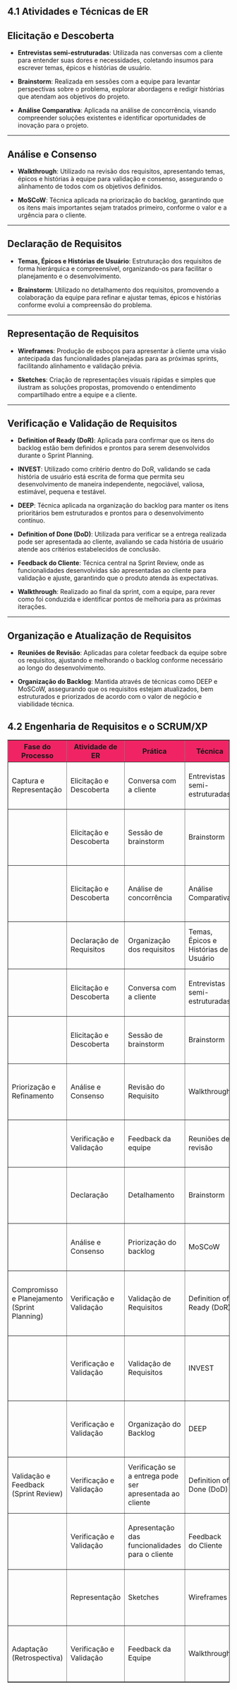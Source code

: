 ## **4.1 Atividades e Técnicas de ER**
## Elicitação e Descoberta

- **Entrevistas semi-estruturadas**: Utilizada nas conversas com a cliente para entender suas dores e necessidades, coletando insumos para escrever temas, épicos e histórias de usuário.

- **Brainstorm**: Realizada em sessões com a equipe para levantar perspectivas sobre o problema, explorar abordagens e redigir histórias que atendam aos objetivos do projeto.

- **Análise Comparativa**: Aplicada na análise de concorrência, visando compreender soluções existentes e identificar oportunidades de inovação para o projeto.

---

## Análise e Consenso

- **Walkthrough**: Utilizado na revisão dos requisitos, apresentando temas, épicos e histórias à equipe para validação e consenso, assegurando o alinhamento de todos com os objetivos definidos.

- **MoSCoW**: Técnica aplicada na priorização do backlog, garantindo que os itens mais importantes sejam tratados primeiro, conforme o valor e a urgência para o cliente.

---

## Declaração de Requisitos

- **Temas, Épicos e Histórias de Usuário**: Estruturação dos requisitos de forma hierárquica e compreensível, organizando-os para facilitar o planejamento e o desenvolvimento.

- **Brainstorm**: Utilizado no detalhamento dos requisitos, promovendo a colaboração da equipe para refinar e ajustar temas, épicos e histórias conforme evolui a compreensão do problema.

---

## Representação de Requisitos

- **Wireframes**: Produção de esboços para apresentar à cliente uma visão antecipada das funcionalidades planejadas para as próximas sprints, facilitando alinhamento e validação prévia.

- **Sketches**: Criação de representações visuais rápidas e simples que ilustram as soluções propostas, promovendo o entendimento compartilhado entre a equipe e a cliente.

---

## Verificação e Validação de Requisitos

- **Definition of Ready (DoR)**: Aplicada para confirmar que os itens do backlog estão bem definidos e prontos para serem desenvolvidos durante o Sprint Planning.

- **INVEST**: Utilizado como critério dentro do DoR, validando se cada história de usuário está escrita de forma que permita seu desenvolvimento de maneira independente, negociável, valiosa, estimável, pequena e testável.

- **DEEP**: Técnica aplicada na organização do backlog para manter os itens prioritários bem estruturados e prontos para o desenvolvimento contínuo.

- **Definition of Done (DoD)**: Utilizada para verificar se a entrega realizada pode ser apresentada ao cliente, avaliando se cada história de usuário atende aos critérios estabelecidos de conclusão.

- **Feedback do Cliente**: Técnica central na Sprint Review, onde as funcionalidades desenvolvidas são apresentadas ao cliente para validação e ajuste, garantindo que o produto atenda às expectativas.

- **Walkthrough**: Realizado ao final da sprint, com a equipe, para rever como foi conduzida e identificar pontos de melhoria para as próximas iterações.

---

## Organização e Atualização de Requisitos

- **Reuniões de Revisão**: Aplicadas para coletar feedback da equipe sobre os requisitos, ajustando e melhorando o backlog conforme necessário ao longo do desenvolvimento.

- **Organização do Backlog**: Mantida através de técnicas como DEEP e MoSCoW, assegurando que os requisitos estejam atualizados, bem estruturados e priorizados de acordo com o valor de negócio e viabilidade técnica.


## **4.2 Engenharia de Requisitos e o SCRUM/XP**

<table border="1">
  <thead style="background-color: #F02464;">
    <tr>
      <th><strong>Fase do Processo</strong></th>
      <th><strong>Atividade de ER</strong></th>
      <th><strong>Prática</strong></th>
      <th><strong>Técnica</strong></th>
      <th><strong>Resultado Esperado</strong></th>
    </tr>
  </thead>
  <tbody>
    <tr>
      <td>Captura e Representação</td>
      <td>Elicitação e Descoberta</td>
      <td>Conversa com a cliente</td>
      <td>Entrevistas semi-estruturadas</td>
      <td>Entender a dor da cliente e capturar necessidades direto da fonte</td>
    </tr>
    <tr>
      <td></td>
      <td>Elicitação e Descoberta</td>
      <td>Sessão de brainstorm</td>
      <td>Brainstorm</td>
      <td>Levantar perspectivas da equipe sobre o problema e explorar abordagens</td>
    </tr>
    <tr>
      <td></td>
      <td>Elicitação e Descoberta</td>
      <td>Análise de concorrência</td>
      <td>Análise Comparativa</td>
      <td>Compreender soluções existentes e identificar oportunidades de inovação</td>
    </tr>
    <tr>
      <td></td>
      <td>Declaração de Requisitos</td>
      <td>Organização dos requisitos</td>
      <td>Temas, Épicos e Histórias de Usuário</td>
      <td>Estruturar os requisitos de forma hierárquica e compreensível</td>
    </tr>
    <tr>
      <td></td>
      <td>Elicitação e Descoberta</td>
      <td>Conversa com a cliente</td>
      <td>Entrevistas semi-estruturadas</td>
      <td>Coletar insumos para escrever temas, épicos e histórias de usuário</td>
    </tr>
    <tr>
      <td></td>
      <td>Elicitação e Descoberta</td>
      <td>Sessão de brainstorm</td>
      <td>Brainstorm</td>
      <td>Explorar, com a equipe, formas de abordar o problema e redigir histórias</td>
    </tr>
    <tr>
      <td>Priorização e Refinamento</td>
      <td>Análise e Consenso</td>
      <td>Revisão do Requisito</td>
      <td>Walkthrough</td>
      <td>Apresentar temas, épicos e histórias à equipe para validação e consenso</td>
    </tr>
    <tr>
      <td></td>
      <td>Verificação e Validação</td>
      <td>Feedback da equipe</td>
      <td>Reuniões de revisão</td>
      <td>Melhorar e ajustar o backlog com base no feedback</td>
    </tr>
    <tr>
      <td></td>
      <td>Declaração</td>
      <td>Detalhamento</td>
      <td>Brainstorm</td>
      <td>Refinar e ajustar temas, épicos e histórias, conforme a evolução da compreensão</td>
    </tr>
    <tr>
      <td></td>
      <td>Análise e Consenso</td>
      <td>Priorização do backlog</td>
      <td>MoSCoW</td>
      <td>Garantir que os itens mais importantes sejam tratados primeiro</td>
    </tr>
    <tr>
      <td>Compromisso e Planejamento (Sprint Planning)</td>
      <td>Verificação e Validação</td>
      <td>Validação de Requisitos</td>
      <td>Definition of Ready (DoR)</td>
      <td>Confirmar que os itens do backlog estão bem definidos e prontos para serem desenvolvidos</td>
    </tr>
    <tr>
      <td></td>
      <td>Verificação e Validação</td>
      <td>Validação de Requisitos</td>
      <td>INVEST</td>
      <td>INVEST será um dos itens do DoR, validar se a US está escrita de uma forma que permita o desenvolvimento</td>
    </tr>
    <tr>
      <td></td>
      <td>Verificação e Validação</td>
      <td>Organização do Backlog</td>
      <td>DEEP</td>
      <td>Manter os itens prioritários do backlog em um formato que permite desenvolvimento</td>
    </tr>
    <tr>
      <td>Validação e Feedback (Sprint Review)</td>
      <td>Verificação e Validação</td>
      <td>Verificação se a entrega pode ser apresentada ao cliente</td>
      <td>Definition of Done (DoD)</td>
      <td>Avalia se aquela US que foi desenvolvida pode ser apresentada para o cliente</td>
    </tr>
    <tr>
      <td></td>
      <td>Verificação e Validação</td>
      <td>Apresentação das funcionalidades para o cliente</td>
      <td>Feedback do Cliente</td>
      <td>Apresentar o que foi desenvolvido na sprint para validação do cliente</td>
    </tr>
    <tr>
      <td></td>
      <td>Representação</td>
      <td>Sketches</td>
      <td>Wireframes</td>
      <td>Apresentar para a cliente um esboço da próxima sprint sempre que possível</td>
    </tr>
    <tr>
      <td>Adaptação (Retrospectiva)</td>
      <td>Verificação e Validação</td>
      <td>Feedback da Equipe</td>
      <td>Walkthrough</td>
      <td>Rever como lidamos com a sprint para identificar pontos de melhoria</td>
    </tr>
  </tbody>
</table>